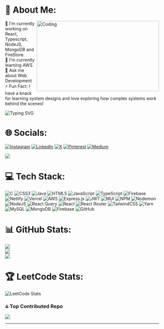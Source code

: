 # 💫 About Me:
<img align="right" src="https://user-images.githubusercontent.com/74038190/212750672-2f3f2b50-c84f-4ed8-a60a-849ae69ff9df.gif" alt="Coding" width="400" height="230"/>
🔭 I'm currently working on React, Typescript, NodeJS, MongoDB and FireStore.<br>
🌱 I'm currently learning AWS.<br>
💬 Ask me about Web Development<br>
⚡ Fun Fact: I have a knack for learning system designs and love exploring how complex systems work behind the scenes!

 

<!-- Display a random programming quote -->
![Typing SVG](https://readme-typing-svg.demolab.com?font=Fira+Code&pause=1000&color=3BADF7&random=false&width=435&lines=Full+Stack+Developer;System+Design+Enthusiast;Always+Learning+New+Technologies)





# 🌐 Socials:
[![Instagram](https://img.shields.io/badge/Instagram-%23E4405F.svg?logo=Instagram&logoColor=white)](https://instagram.com/cenation_rishi)
[![LinkedIn](https://img.shields.io/badge/LinkedIn-%230077B5.svg?logo=linkedin&logoColor=white)](https://www.linkedin.com/in/rishichaubey3105)
[![X](https://img.shields.io/badge/X-black.svg?logo=X&logoColor=white)](https://x.com/cenation_rishi)
[![Pinterest](https://img.shields.io/badge/Pinterest-%23E60023.svg?logo=Pinterest&logoColor=white)](https://pinterest.com/rishichaubey31)
[![Medium](https://img.shields.io/badge/Medium-12100E?logo=medium&logoColor=white)](https://medium.com/@RishiChaubey)

[![](https://visitcount.itsvg.in/api?id=RishiChaubey31&icon=10&color=8)](https://visitcount.itsvg.in)

# 💻 Tech Stack:
![C](https://img.shields.io/badge/c-%2300599C.svg?style=for-the-badge&logo=c&logoColor=white) ![CSS3](https://img.shields.io/badge/css3-%231572B6.svg?style=for-the-badge&logo=css3&logoColor=white) ![Java](https://img.shields.io/badge/java-%23ED8B00.svg?style=for-the-badge&logo=openjdk&logoColor=white) ![HTML5](https://img.shields.io/badge/html5-%23E34F26.svg?style=for-the-badge&logo=html5&logoColor=white) ![JavaScript](https://img.shields.io/badge/javascript-%23323330.svg?style=for-the-badge&logo=javascript&logoColor=%23F7DF1E) ![TypeScript](https://img.shields.io/badge/typescript-%23007ACC.svg?style=for-the-badge&logo=typescript&logoColor=white) ![Firebase](https://img.shields.io/badge/firebase-%23039BE5.svg?style=for-the-badge&logo=firebase) ![Netlify](https://img.shields.io/badge/netlify-%23000000.svg?style=for-the-badge&logo=netlify&logoColor=#00C7B7) ![Vercel](https://img.shields.io/badge/vercel-%23000000.svg?style=for-the-badge&logo=vercel&logoColor=white) ![AWS](https://img.shields.io/badge/AWS-%23FF9900.svg?style=for-the-badge&logo=amazon-aws&logoColor=white) ![Express.js](https://img.shields.io/badge/express.js-%23404d59.svg?style=for-the-badge&logo=express&logoColor=%2361DAFB) ![JWT](https://img.shields.io/badge/JWT-black?style=for-the-badge&logo=JSON%20web%20tokens) ![MUI](https://img.shields.io/badge/MUI-%230081CB.svg?style=for-the-badge&logo=mui&logoColor=white) ![NPM](https://img.shields.io/badge/NPM-%23CB3837.svg?style=for-the-badge&logo=npm&logoColor=white) ![Nodemon](https://img.shields.io/badge/NODEMON-%23323330.svg?style=for-the-badge&logo=nodemon&logoColor=%BBDEAD) ![NodeJS](https://img.shields.io/badge/node.js-6DA55F?style=for-the-badge&logo=node.js&logoColor=white) ![React Query](https://img.shields.io/badge/-React%20Query-FF4154?style=for-the-badge&logo=react%20query&logoColor=white) ![React](https://img.shields.io/badge/react-%2320232a.svg?style=for-the-badge&logo=react&logoColor=%2361DAFB) ![React Router](https://img.shields.io/badge/React_Router-CA4245?style=for-the-badge&logo=react-router&logoColor=white) ![TailwindCSS](https://img.shields.io/badge/tailwindcss-%2338B2AC.svg?style=for-the-badge&logo=tailwind-css&logoColor=white) ![Yarn](https://img.shields.io/badge/yarn-%232C8EBB.svg?style=for-the-badge&logo=yarn&logoColor=white) ![MySQL](https://img.shields.io/badge/mysql-4479A1.svg?style=for-the-badge&logo=mysql&logoColor=white) ![MongoDB](https://img.shields.io/badge/MongoDB-%234ea94b.svg?style=for-the-badge&logo=mongodb&logoColor=white) ![Firebase](https://img.shields.io/badge/firebase-a08021?style=for-the-badge&logo=firebase&logoColor=ffcd34) ![GitHub](https://img.shields.io/badge/github-%23121011.svg?style=for-the-badge&logo=github&logoColor=white)

# 📊 GitHub Stats:
![](https://github-readme-stats.vercel.app/api?username=RishiChaubey31&theme=tokyonight&hide_border=false&include_all_commits=true&count_private=false)<br/>
![](https://github-readme-streak-stats.herokuapp.com/?user=RishiChaubey31&theme=tokyonight&hide_border=false)<br/>
![](https://github-readme-stats.vercel.app/api/top-langs/?username=RishiChaubey31&theme=tokyonight&hide_border=false&include_all_commits=true&count_private=false&layout=compact)

# 🏆 LeetCode Stats:
![LeetCode Stats](https://leetcard.jacoblin.cool/rishi_chaubey?theme=dark&font=Noto%20Sans&ext=heatmap)



### 🔝 Top Contributed Repo
![](https://github-contributor-stats.vercel.app/api?username=RishiChaubey31&limit=5&theme=dark&combine_all_yearly_contributions=true)






---




<!-- Proudly created with GPRM ( https://gprm.itsvg.in ) -->
